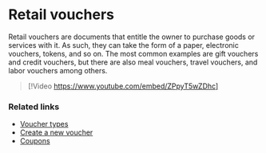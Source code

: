 # Retail vouchers

Retail vouchers are documents that entitle the owner to purchase goods or services with it. As such, they can take the form of a paper, electronic vouchers, tokens, and so on. The most common examples are gift vouchers and credit vouchers, but there are also meal vouchers, travel vouchers, and labor vouchers among others.

> [!Video https://www.youtube.com/embed/ZPpyT5wZDhc]

### Related links

- [Voucher types](explanation/Voucher_types.md)
- [Create a new voucher](howto/Create_a_new_voucher.md)
- [Coupons](../coupons/intro.md)
